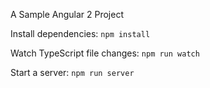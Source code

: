 A Sample Angular 2 Project

Install dependencies: `npm install`

Watch TypeScript file changes: `npm run watch`

Start a server: `npm run server`